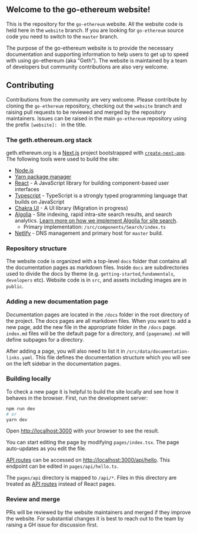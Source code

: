 ## Welcome to the go-ethereum website!

This is the repository for the `go-ethereum` website. All the website code is held here in the `website` branch. If you are looking for `go-ethereum` source code you need to switch to the `master` branch.

The purpose of the go-ethereum website is to provide the necessary documentation and supporting information to help users to get up to speed with using go-ethereum (aka "Geth"). The website is maintained by a team of developers but community contributions are also very welcome. 



## Contributing

Contributions from the community are very welcome. Please contribute by cloning the `go-ethereum` repository, checking out the `website` branch and raising pull requests to be reviewed and merged by the repository maintainers. Issues can be raised in the main `go-ethereum` repository using the prefix `[website]: ` in the title.


### The geth.ethereum.org stack

geth.ethereum.org is a [Next.js](https://nextjs.org/) project bootstrapped with [`create-next-app`](https://github.com/vercel/next.js/tree/canary/packages/create-next-app). The following tools were used to build the site:

- [Node.js](https://nodejs.org/)
- [Yarn package manager](https://yarnpkg.com/cli/install)
- [React](https://reactjs.org/) - A JavaScript library for building component-based user interfaces
- [Typescript](https://www.typescriptlang.org/) - TypeScript is a strongly typed programming language that builds on JavaScript
- [Chakra UI](https://chakra-ui.com/) - A UI library (Migration in progress)
- [Algolia](https://www.algolia.com/) - Site indexing, rapid intra-site search results, and search analytics. [Learn more on how we implement Algolia for site search](./docs/ALGOLIA_DOCSEARCH.md).
  - Primary implementation: `/src/components/Search/index.ts`
- [Netlify](https://www.netlify.com/) - DNS management and primary host for `master` build.

### Repository structure

The website code is organized with a top-level `docs` folder that contains all the documentation pages as markdown files. Inside `docs` are subdirectories used to divide the docs by theme (e.g. `getting-started`,`fundamentals`, `developers` etc). Website code is in `src`, and assets including images are in `public`.


### Adding a new documentation page

Documentation pages are located in the `/docs` folder in the root directory of the project. The docs pages are all markdown files. When you want to add a new page, add the new file in the appropriate folder in the `/docs` page. `index.md` files will be the default page for a directory, and `{pagename}.md` will define subpages for a directory.

After adding a page, you will also need to list it in `/src/data/documentation-links.yaml`.  This file defines the documentation structure which you will see on the left sidebar in the documentation pages.


### Building locally

To check a new page it is helpful to build the site locally and see how it behaves in the browser. First, run the development server:

```bash
npm run dev
# or
yarn dev
```

Open [http://localhost:3000](http://localhost:3000) with your browser to see the result.

You can start editing the page by modifying `pages/index.tsx`. The page auto-updates as you edit the file.

[API routes](https://nextjs.org/docs/api-routes/introduction) can be accessed on [http://localhost:3000/api/hello](http://localhost:3000/api/hello). This endpoint can be edited in `pages/api/hello.ts`.

The `pages/api` directory is mapped to `/api/*`. Files in this directory are treated as [API routes](https://nextjs.org/docs/api-routes/introduction) instead of React pages.


### Review and merge

PRs will be reviewed by the website maintainers and merged if they improve the website. For substantial changes it is best to reach out to the team by raising a GH issue for discussion first.